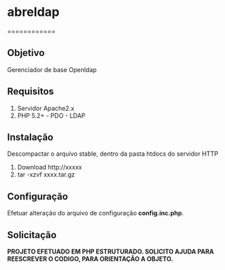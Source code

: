 # abreldap
============

Objetivo
-------

Gerenciador de base Openldap

Requisitos
----------

1. Servidor Apache2.x
2. PHP 5.2+
        - PDO
        - LDAP
        
Instalação
----------

Descompactar o arquivo stable, dentro da pasta htdocs do servidor HTTP

1. Download http://xxxxx
2. tar -xzvf xxxx.tar.gz

Configuração
------------

Efetuar alteração do arquivo de configuração **config.inc.php**.


Solicitação
-----------

**PROJETO EFETUADO EM PHP ESTRUTURADO. SOLICITO AJUDA PARA REESCREVER O CODIGO, PARA ORIENTAÇÃO A OBJETO.**
